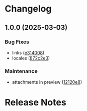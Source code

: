 # Changelog

## 1.0.0 (2025-03-03)

### Bug Fixes

* links ([e314008](https://github.com/RedTurtle/volto-ufficiostampa/commit/e3140081d36d26132a541f04005c5a561c84c26b))
* locales ([872c2e3](https://github.com/RedTurtle/volto-ufficiostampa/commit/872c2e3414031d03ba4dd93270dc2db70023cef2))

### Maintenance

* attachments in preview ([12120e8](https://github.com/RedTurtle/volto-ufficiostampa/commit/12120e83845bdf84236f39ef5175779cb7c2c4cd))

# Release Notes

<!-- You should *NOT* be adding new change log entries to this file.
     You should create a file in the news directory instead.
     For helpful instructions, please see:
     https://6.docs.plone.org/contributing/index.html?highlight=towncrier#change-log-entry
-->

<!-- towncrier release notes start -->
